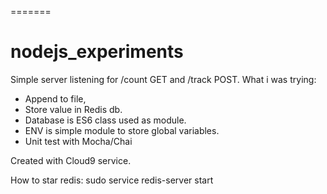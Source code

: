 =======
# nodejs_experiments

Simple server listening for /count GET and /track POST. 
What i was trying:
 - Append to file, 
 - Store value in Redis db. 
 - Database is ES6 class used as module. 
 - ENV is simple module to store global variables. 
 - Unit test with Mocha/Chai


Created with Cloud9 service.


How to star redis:
sudo service redis-server start